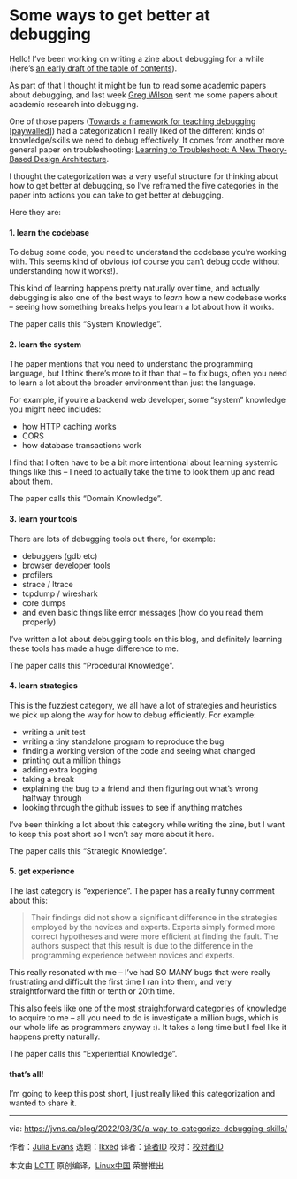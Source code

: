 [#]: subject: "Some ways to get better at debugging"
[#]: via: "https://jvns.ca/blog/2022/08/30/a-way-to-categorize-debugging-skills/"
[#]: author: "Julia Evans https://jvns.ca/"
[#]: collector: "lkxed"
[#]: translator: " "
[#]: reviewer: " "
[#]: publisher: " "
[#]: url: " "

Some ways to get better at debugging
======
Hello! I’ve been working on writing a zine about debugging for a while (here’s [an early draft of the table of contents][1]).

As part of that I thought it might be fun to read some academic papers about
debugging, and last week [Greg Wilson][2] sent me some
papers about academic research into debugging.

One of those papers ([Towards a framework for teaching debugging
[paywalled]][3]) had a
categorization I really liked of the different kinds of knowledge/skills we
need to debug effectively. It comes from another more general paper on
troubleshooting: [Learning to Troubleshoot: A New Theory-Based Design Architecture][4].

I thought the categorization was a very useful structure for thinking about how
to get better at debugging, so I’ve reframed the five categories in the paper
into actions you can take to get better at debugging.

Here they are:

#### 1. learn the codebase

To debug some code, you need to understand the codebase you’re working with.
This seems kind of obvious (of course you can’t debug code without
understanding how it works!).

This kind of learning happens pretty naturally over time, and actually
debugging is also one of the best ways to *learn* how a new codebase works –
seeing how something breaks helps you learn a lot about how it works.

The paper calls this “System Knowledge”.

#### 2. learn the system

The paper mentions that you need to understand the programming language, but I
think there’s more to it than that – to fix bugs, often you need to learn a
lot about the broader environment than just the language.

For example, if you’re a backend web developer, some “system” knowledge you
might need includes:

* how HTTP caching works
* CORS
* how database transactions work

I find that I often have to be a bit more intentional about learning systemic
things like this – I need to actually take the time to look them up and read
about them.

The paper calls this “Domain Knowledge”.

#### 3. learn your tools

There are lots of debugging tools out there, for example:

* debuggers (gdb etc)
* browser developer tools
* profilers
* strace / ltrace
* tcpdump / wireshark
* core dumps
* and even basic things like error messages (how do you read them properly)

I’ve written a lot about debugging tools on this blog, and definitely
learning these tools has made a huge difference to me.

The paper calls this “Procedural Knowledge”.

#### 4. learn strategies

This is the fuzziest category, we all have a lot of strategies and heuristics
we pick up along the way for how to debug efficiently. For example:

* writing a unit test
* writing a tiny standalone program to reproduce the bug
* finding a working version of the code and seeing what changed
* printing out a million things
* adding extra logging
* taking a break
* explaining the bug to a friend and then figuring out what’s wrong halfway through
* looking through the github issues to see if anything matches

I’ve been thinking a lot about this category while writing the zine, but I want
to keep this post short so I won’t say more about it here.

The paper calls this “Strategic Knowledge”.

#### 5. get experience

The last category is “experience”. The paper has a really funny comment about this:

> Their findings did not show a significant difference in the strategies
employed by the novices and experts. Experts simply formed more correct
hypotheses and were more efficient at finding the fault. The authors suspect
that this result is due to the difference in the programming experience between
novices and experts.

This really resonated with me – I’ve had SO MANY bugs that were really
frustrating and difficult the first time I ran into them, and very straightforward
the fifth or tenth or 20th time.

This also feels like one of the most straightforward categories of knowledge to
acquire to me – all you need to do is investigate a million bugs, which is our
whole life as programmers anyway :). It takes a long time but I feel like it
happens pretty naturally.

The paper calls this “Experiential Knowledge”.

#### that’s all!

I’m going to keep this post short, I just really liked this categorization and
wanted to share it.

--------------------------------------------------------------------------------

via: https://jvns.ca/blog/2022/08/30/a-way-to-categorize-debugging-skills/

作者：[Julia Evans][a]
选题：[lkxed][b]
译者：[译者ID](https://github.com/译者ID)
校对：[校对者ID](https://github.com/校对者ID)

本文由 [LCTT](https://github.com/LCTT/TranslateProject) 原创编译，[Linux中国](https://linux.cn/) 荣誉推出

[a]: https://jvns.ca/
[b]: https://github.com/lkxed
[1]: https://twitter.com/b0rk/status/1562480240240525314?s=20&t=BwKd6i0mVCTaCud2HDEUBA
[2]: https://third-bit.com/
[3]: https://dl.acm.org/doi/abs/10.1145/3286960.3286970
[4]: https://www.researchgate.net/profile/Woei-Hung/publication/225547853_Learning_to_Troubleshoot_A_New_Theory-Based_Design_Architecture/links/556f471c08aec226830a74e7/Learning-to-Troubleshoot-A-New-Theory-Based-Design-Architecture.pdf
